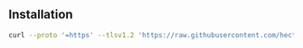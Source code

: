 ## Installation

```sh
curl --proto '=https' --tlsv1.2 'https://raw.githubusercontent.com/hectorm/docker-compose-helpers/master/docker-compose-helpers-upgrade' | sudo sh
```
